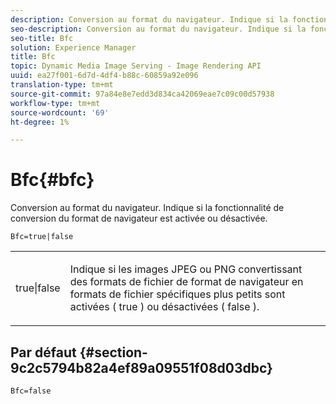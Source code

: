 ```yaml
---
description: Conversion au format du navigateur. Indique si la fonctionnalité de conversion du format de navigateur est activée ou désactivée.
seo-description: Conversion au format du navigateur. Indique si la fonctionnalité de conversion du format de navigateur est activée ou désactivée.
seo-title: Bfc
solution: Experience Manager
title: Bfc
topic: Dynamic Media Image Serving - Image Rendering API
uuid: ea27f001-6d7d-4df4-b88c-60859a92e096
translation-type: tm+mt
source-git-commit: 97a84e8e7edd3d834ca42069eae7c09c00d57938
workflow-type: tm+mt
source-wordcount: '69'
ht-degree: 1%

---
```



# Bfc{#bfc}

Conversion au format du navigateur. Indique si la fonctionnalité de conversion du format de navigateur est activée ou désactivée.

<!--<a id="section_2768B2BEEE214676AA32F17E2A0E3343"></a>-->

`Bfc=true|false`

<table id="simpletable_998CF426296945FEA48D19E33B71A17E"> 
 <tr class="strow"> 
  <td class="stentry"> <p> <span class="codeph"> true|false  </span> </p> </td> 
  <td class="stentry"> <p>Indique si les images JPEG ou PNG convertissant des formats de fichier de format de navigateur en formats de fichier spécifiques plus petits sont activées ( <span class="codeph"> true </span>) ou désactivées ( <span class="codeph"> false </span>). </p> </td> 
 </tr> 
</table>

## Par défaut {#section-9c2c5794b82a4ef89a09551f08d03dbc}

`Bfc=false`
